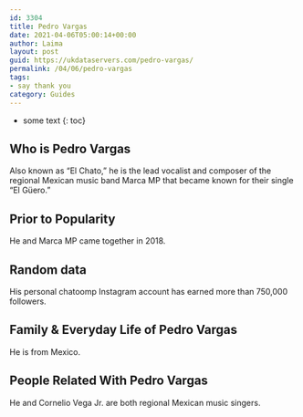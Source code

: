 ```yaml
---
id: 3304
title: Pedro Vargas
date: 2021-04-06T05:00:14+00:00
author: Laima
layout: post
guid: https://ukdataservers.com/pedro-vargas/
permalink: /04/06/pedro-vargas
tags:
- say thank you
category: Guides
---
```


* some text
{: toc}


## Who is Pedro Vargas
                  
                  
                  
Also known as &#8220;El Chato,&#8221; he is the lead vocalist and composer of the regional Mexican music band Marca MP that became known for their single &#8220;El Güero.&#8221; 
                  
              
            
              
            
                
                
                
## Prior to Popularity
                  
                  
                  
He and Marca MP came together in 2018.
                  
              
            
              
            
                
                
                
## Random data
                  
                  
                  
His personal chatoomp Instagram account has earned more than 750,000 followers.
                  
              
            
              
            
                
                
                
## Family & Everyday Life of Pedro Vargas
                  
                  
                  
He is from Mexico.
                  
              
            
              
            
                
                
                
## People Related With Pedro Vargas
                  
                  
                  
He and Cornelio Vega Jr. are both regional Mexican music singers. 
                  
              
            
              
            
                
              
            
              
              
            
            
              
            
          
          
          